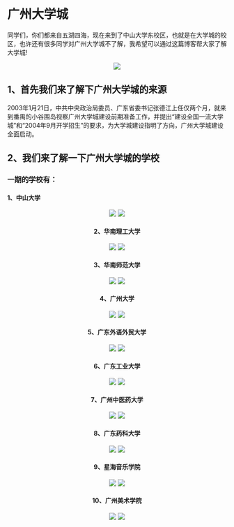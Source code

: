 # 广州大学城
同学们，你们都来自五湖四海，现在来到了中山大学东校区，也就是在大学城的校区，也许还有很多同学对广州大学城不了解，我希望可以通过这篇博客帮大家了解大学城!


<div align="center"><img src="https://gss3.bdstatic.com/-Po3dSag_xI4khGkpoWK1HF6hhy/baike/w%3D268/sign=6368bbb85de736d158138b0ea3514ffc/0823dd54564e92580a6f738a9582d158ccbf4e7f.jpg"></div>


## 1、首先我们来了解下广州大学城的来源
2003年1月21日，中共中央政治局委员、广东省委书记张德江上任仅两个月，就来到番禺的小谷围岛视察广州大学城建设前期准备工作，并提出“建设全国一流大学城”和“2004年9月开学招生”的要求，为大学城建设指明了方向，广州大学城建设全面启动。

## 2、我们来了解一下广州大学城的学校

### 一期的学校有：
#### 1、中山大学
<div align="center">
<img src="https://gss3.bdstatic.com/7Po3dSag_xI4khGkpoWK1HF6hhy/baike/c0%3Dbaike92%2C5%2C5%2C92%2C30/sign=e0c646358926cffc7d27b7e0d86821f5/b3119313b07eca8032bb094b9a2397dda04483db.jpg">
<img src="https://gss0.bdstatic.com/94o3dSag_xI4khGkpoWK1HF6hhy/baike/c0%3Dbaike116%2C5%2C5%2C116%2C38/sign=3fd9cd808426cffc7d27b7e0d86821f5/29381f30e924b899219dc22168061d950a7bf602.jpg")
</div>

#### 2、华南理工大学
<div align="center">
<img src="https://gss2.bdstatic.com/9fo3dSag_xI4khGkpoWK1HF6hhy/baike/c0%3Dbaike92%2C5%2C5%2C92%2C30/sign=83ddaf8cd01373f0e13267cdc566209e/d52a2834349b033b092bcb2d14ce36d3d439bda1.jpg">
<img src="https://gss2.bdstatic.com/9fo3dSag_xI4khGkpoWK1HF6hhy/baike/crop%3D0%2C1%2C720%2C475%3Bc0%3Dbaike92%2C5%2C5%2C92%2C30/sign=a3b424785982b2b7b3d063840c9de7de/e4dde71190ef76c6a51f47579d16fdfaae5167f8.jpg">
</div>

#### 3、华南师范大学
<div align="center">
<img src="https://gss3.bdstatic.com/7Po3dSag_xI4khGkpoWK1HF6hhy/baike/c0%3Dbaike80%2C5%2C5%2C80%2C26/sign=4ece24ab612762d09433acedc185639f/95eef01f3a292df507dc379dbe315c6034a8731f.jpg"> 
<img src="https://gss1.bdstatic.com/-vo3dSag_xI4khGkpoWK1HF6hhy/baike/c0%3Dbaike80%2C5%2C5%2C80%2C26/sign=30307ce02a34349b600b66d7a8837eab/7e3e6709c93d70cf2eda37f7fadcd100baa12b23.jpg">
</div>

#### 4、广州大学
<div align="center"> 
<img src="https://gss0.bdstatic.com/-4o3dSag_xI4khGkpoWK1HF6hhy/baike/c0%3Dbaike150%2C5%2C5%2C150%2C50/sign=6d28334fbafd5266b3263446ca71fc4e/8326cffc1e178a8255e24004fa03738da877e8bc.jpg"> 
<img src="https://gss0.bdstatic.com/94o3dSag_xI4khGkpoWK1HF6hhy/baike/c0%3Dbaike80%2C5%2C5%2C80%2C26/sign=a1378db07c094b36cf9f13bfc2a517bc/d1160924ab18972b449d73a5eccd7b899e510a3d.jpg"> 
</div>

#### 5、广东外语外贸大学
<div align="center"> 
<img src="https://gss1.bdstatic.com/-vo3dSag_xI4khGkpoWK1HF6hhy/baike/c0%3Dbaike116%2C5%2C5%2C116%2C38/sign=cdeb9eba4834970a537e187df4a3baad/d788d43f8794a4c21826b1be07f41bd5ad6e3919.jpg"> 
<img src="https://gss2.bdstatic.com/-fo3dSag_xI4khGkpoWK1HF6hhy/baike/c0%3Dbaike220%2C5%2C5%2C220%2C73/sign=e206bd421dd8bc3ed2050e98e3e2cd7b/fd039245d688d43f0913998a791ed21b0ef43b0b.jpg"> 
</div>

#### 6、广东工业大学
<div align="center"> 
<img src="https://gss2.bdstatic.com/9fo3dSag_xI4khGkpoWK1HF6hhy/baike/c0%3Dbaike80%2C5%2C5%2C80%2C26/sign=8cf4a38facaf2eddc0fc41bbec796a8c/aa18972bd40735fa1c3093309e510fb30e240873.jpg"> 
<img src="https://gss1.bdstatic.com/-vo3dSag_xI4khGkpoWK1HF6hhy/baike/crop%3D725%2C0%2C1208%2C799%3Bc0%3Dbaike150%2C5%2C5%2C150%2C50/sign=576c7febd53f8794c7b0126eef2c3cc1/a044ad345982b2b7158ba59730adcbef76099b49.jpg"> 
</div>

#### 7、广州中医药大学
<div align="center"> 
<img src="https://gss3.bdstatic.com/7Po3dSag_xI4khGkpoWK1HF6hhy/baike/c0%3Dbaike92%2C5%2C5%2C92%2C30/sign=14c26458f8dcd100d991f07313e22c75/562c11dfa9ec8a134c2299b5f703918fa0ecc0af.jpg"> 
<img src="https://gss1.bdstatic.com/-vo3dSag_xI4khGkpoWK1HF6hhy/baike/c0%3Dbaike80%2C5%2C5%2C80%2C26/sign=073ed5d52e738bd4d02cba63c0e2ecb3/7dd98d1001e93901fcb527367bec54e736d19607.jpg"> 
</div>

#### 8、广东药科大学
<div align="center"> 
<img src="https://gss1.bdstatic.com/9vo3dSag_xI4khGkpoWK1HF6hhy/baike/c0%3Dbaike92%2C5%2C5%2C92%2C30/sign=f09780c1d61373f0e13267cdc566209e/d52a2834349b033b7a61e46012ce36d3d439bd9a.jpg"> 
<img src="https://gss2.bdstatic.com/-fo3dSag_xI4khGkpoWK1HF6hhy/baike/c0%3Dbaike272%2C5%2C5%2C272%2C90/sign=4505a85fad8b87d6444fa34d6661435d/908fa0ec08fa513dd08e76b0316d55fbb2fbd9bc.jpg"> 
</div>

#### 9、星海音乐学院
<div align="center"> 
<img src="https://gss3.bdstatic.com/-Po3dSag_xI4khGkpoWK1HF6hhy/baike/c0%3Dbaike116%2C5%2C5%2C116%2C38/sign=e80b4a379b45d688b70fbaf6c5ab167b/0e2442a7d933c895fab51b7fd81373f0830200ee.jpg"> 
<img src="https://gss2.bdstatic.com/9fo3dSag_xI4khGkpoWK1HF6hhy/baike/crop%3D0%2C0%2C569%2C375%3Bc0%3Dbaike80%2C5%2C5%2C80%2C26/sign=d8a6758f998fa0ec6b883e4d1ba775de/d6ca7bcb0a46f21f047fe9effe246b600d33aec7.jpg"> 
</div>

#### 10、广州美术学院
<div align="center"> 
<img src="https://gss2.bdstatic.com/-fo3dSag_xI4khGkpoWK1HF6hhy/baike/c0%3Dbaike92%2C5%2C5%2C92%2C30/sign=66e6b0234034970a537e187df4a3baad/29381f30e924b899673401346f061d950a7bf6b6.jpg"> 
<img src="https://gss0.bdstatic.com/-4o3dSag_xI4khGkpoWK1HF6hhy/baike/c0%3Dbaike80%2C5%2C5%2C80%2C26/sign=e9237230a086c9171c0e5a6ba8541baa/7af40ad162d9f2d32bc5b227aeec8a136227cc26.jpg"> 
</div>

